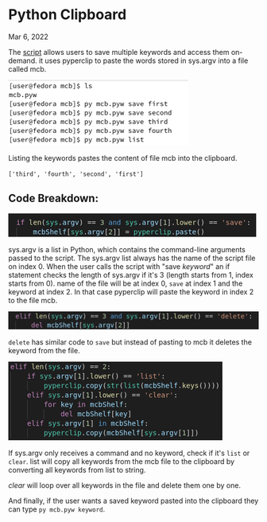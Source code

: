 Python Clipboard
================

Mar 6, 2022

The [script](https://github.com/waleed110/redesigned-goggles) allows users to save multiple keywords and access them on-demand. it uses pyperclip to paste the words stored in sys.argv into a file called mcb.

![](/blogs/resources/python-clipboard/usage.png)

Listing the keywords pastes the content of file mcb into the clipboard.

`['third', 'fourth', 'second', 'first']`


Code Breakdown:
---------------

![](/blogs/resources/python-clipboard/save.png)

sys.argv is a list in Python, which contains the command-line arguments passed to the script. The sys.argv list always has the name of the script file on index 0. When the user calls the script with "save _keyword_" an if statement checks the length of sys.argv if it's 3 (length starts from 1, index starts from 0). name of the file will be at index 0, `save` at index 1 and the keyword at index 2. In that case pyperclip will paste the keyword in index 2 to the file mcb.



![](/blogs/resources/python-clipboard/delete.png)

`delete` has similar code to `save` but instead of pasting to mcb it deletes the keyword from the file.



![](/blogs/resources/python-clipboard/rest.png)

If sys.argv only receives a command and no keyword, check if it's `list` or `clear`. list will copy all keywords from the mcb file to the clipboard by converting all keywords from list to string.

_clear_ will loop over all keywords in the file and delete them one by one.

And finally, if the user wants a saved keyword pasted into the clipboard they can type `py mcb.pyw keyword`.